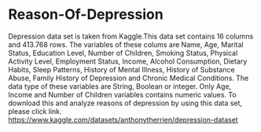 # Reason-Of-Depression

Depression data set is taken from Kaggle.This data set contains 16 columns and 413.768 rows. The variables of these colums are Name, Age, Marital Status, Education Level, Number of Children, Smoking Status, Physical Activity Level, Employment Status, Income, Alcohol Consumption, Dietary Habits, Sleep Patterns, History of Mental Illness, History of Substance Abuse, Family History of Depression and Chronic Medical Conditions. The data type of these variables are String, Boolean or integer. Only Age, Income and Number of Children variables contains numeric values. To download this and analyze reasons of depression by using this data set, please click link. 
https://www.kaggle.com/datasets/anthonytherrien/depression-dataset
